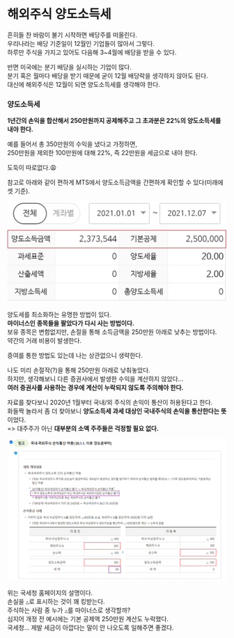 # 해외주식 양도소득세

흔히들 찬 바람이 불기 시작하면 배당주를 떠올린다.  
우리나라는 배당 기준일이 12월인 기업들이 많아서 그렇다.  
하루만 주식을 가지고 있어도 다음해 3~4월에 배당을 받을 수 있다.  

반면 미국에는 분기 배당을 실시하는 기업이 많다.  
분기 혹은 월마다 배당을 받기 때문에 굳이 12월 배당락을 생각하지 않아도 된다.  
대신에 해외주식은 12월이 되면 양도소득세를 생각해야 한다.  

### 양도소득세 

**1년간의 손익을 합산해서 250만원까지 공제해주고 그 초과분은 22%의 양도소득세를 내야 한다.**  

예를 들어서 총 350만원의 수익을 냈다고 가정하면,   
250만원을 제외한 100만원에 대해 22%, 즉 22만원을 세금으로 내야 한다.  

도둑이 따로없다.😩  

참고로 아래와 같이 편하게 MTS에서 양도소득금액을 간편하게 확인할 수 있다(미래에셋 기준).  

![](./images/1.jpg)  

양도세를 최소화하는 유명한 방법이 있다.  
**마이너스인 종목들을 팔았다가 다시 사는 방법이다.**    
보유 종목은 변함없지만, 손절을 통해 소득금액을 250만원 아래로 낮추는 방법이다.  
약간의 거래 비용이 발생한다.  

증여를 통한 방법도 있는데 나는 상관없으니 생략한다.

나도 미리 손절작(?)을 통해 250만원 아래로 낮춰놓았다.  
하지만, 생각해보니 다른 증권사에서 발생한 수익을 계산하지 않았다...  
**여러 증권사를 사용하는 경우에 계산이 누락되지 않도록 주의해야 한다.**  

자료를 찾다보니 2020년 1월부터 국내/외 주식의 손익이 통산이 허용된다고 한다.  
화들짝 놀라서 좀 더 찾아보니 **양도소득세 과세 대상인 국내주식의 손익을 통산한다는 뜻**이었다.  
=> 대주주가 아닌 **대부분의 소액 주주들은 걱정할 필요 없다.**

![](./images/2.png)  

위는 국세청 홈페이지의 설명이다.  
손실을 `△`로 표시하는 것이 꽤 킹받는다.  
주식하는 사람 중 누가 `△`를 마이너스로 생각할까?  
심지어 개정 전 예시에는 기본 공제액 250만원 계산도 누락했다.  
국세청... 제발 세금이 아깝다는 말이 안 나오도록 일해주면 좋겠다.